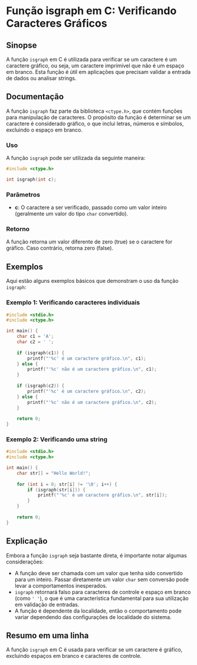 <!--
Meta Description: # Função isgraph em C: Verificando Caracteres Gráficos ## Sinopse A função `isgraph` em C é utilizada para verificar se um caractere é um caractere gr...
Meta Keywords: função, isgraph, caractere, gráfico, que
-->

# Função isgraph em C: Verificando Caracteres Gráficos

## Sinopse
A função `isgraph` em C é utilizada para verificar se um caractere é um caractere gráfico, ou seja, um caractere imprimível que não é um espaço em branco. Esta função é útil em aplicações que precisam validar a entrada de dados ou analisar strings.

## Documentação
A função `isgraph` faz parte da biblioteca `<ctype.h>`, que contém funções para manipulação de caracteres. O propósito da função é determinar se um caractere é considerado gráfico, o que inclui letras, números e símbolos, excluindo o espaço em branco.

### Uso
A função `isgraph` pode ser utilizada da seguinte maneira:

```c
#include <ctype.h>

int isgraph(int c);
```

### Parâmetros
- **c**: O caractere a ser verificado, passado como um valor inteiro (geralmente um valor do tipo `char` convertido).

### Retorno
A função retorna um valor diferente de zero (true) se o caractere for gráfico. Caso contrário, retorna zero (false).

## Exemplos
Aqui estão alguns exemplos básicos que demonstram o uso da função `isgraph`:

### Exemplo 1: Verificando caracteres individuais

```c
#include <stdio.h>
#include <ctype.h>

int main() {
    char c1 = 'A';
    char c2 = ' ';
    
    if (isgraph(c1)) {
        printf("'%c' é um caractere gráfico.\n", c1);
    } else {
        printf("'%c' não é um caractere gráfico.\n", c1);
    }
    
    if (isgraph(c2)) {
        printf("'%c' é um caractere gráfico.\n", c2);
    } else {
        printf("'%c' não é um caractere gráfico.\n", c2);
    }
    
    return 0;
}
```

### Exemplo 2: Verificando uma string

```c
#include <stdio.h>
#include <ctype.h>

int main() {
    char str[] = "Hello World!";
    
    for (int i = 0; str[i] != '\0'; i++) {
        if (isgraph(str[i])) {
            printf("'%c' é um caractere gráfico.\n", str[i]);
        }
    }
    
    return 0;
}
```

## Explicação
Embora a função `isgraph` seja bastante direta, é importante notar algumas considerações:

- A função deve ser chamada com um valor que tenha sido convertido para um inteiro. Passar diretamente um valor `char` sem conversão pode levar a comportamentos inesperados.
- `isgraph` retornará falso para caracteres de controle e espaço em branco (como `' '`), o que é uma característica fundamental para sua utilização em validação de entradas.
- A função é dependente da localidade, então o comportamento pode variar dependendo das configurações de localidade do sistema.

## Resumo em uma linha
A função `isgraph` em C é usada para verificar se um caractere é gráfico, excluindo espaços em branco e caracteres de controle.